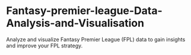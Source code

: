 # Fantasy-premier-league-Data-Analysis-and-Visualisation
Analyze and visualize Fantasy Premier League (FPL) data to gain insights and improve your FPL strategy.
